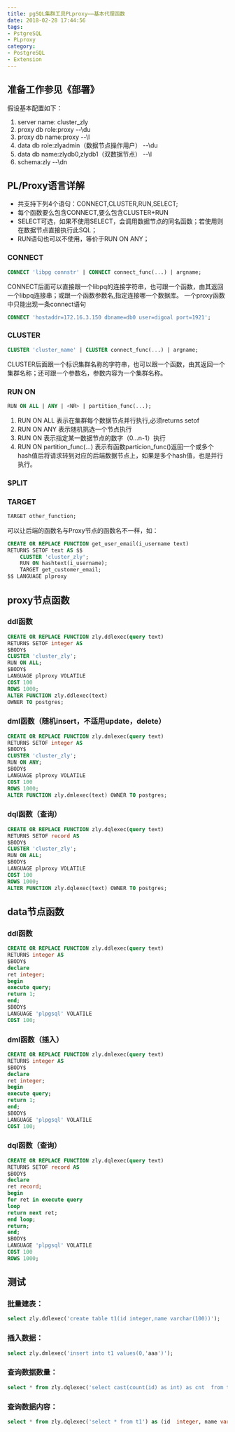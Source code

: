 ```yaml
---
title: pgSQL集群工具PLproxy——基本代理函数
date: 2018-02-28 17:44:56
tags:
- PstgreSQL
- PLproxy
category:
- PostgreSQL
- Extension
---
```



## 准备工作参见《部署》
假设基本配置如下：
1. server name: cluster_zly
2. proxy db role:proxy --\du
3. proxy db name:proxy --\l
4. data db role:zlyadmin（数据节点操作用户） --\du
5. data db name:zlydb0,zlydb1（双数据节点） --\l
6. schema:zly --\dn

## PL/Proxy语言详解
* 共支持下列4个语句：CONNECT,CLUSTER,RUN,SELECT;
* 每个函数要么包含CONNECT,要么包含CLUSTER+RUN
* SELECT可选，如果不使用SELECT，会调用数据节点的同名函数；若使用则在数据节点直接执行此SQL；
* RUN语句也可以不使用，等价于RUN ON ANY；

### CONNECT
``` sql grammar
CONNECT 'libpg connstr' | CONNECT connect_func(...) | argname;
```
CONNECT后面可以直接跟一个libpq的连接字符串，也可跟一个函数，由其返回一个libpq连接串；或跟一个函数参数名,指定连接哪一个数据库。
一个proxy函数中只能出现一条connect语句
``` sql
CONNECT 'hostaddr=172.16.3.150 dbname=db0 user=digoal port=1921';  
```

### CLUSTER
``` sql grammar
CLUSTER 'cluster_name' | CLUSTER connect_func(...) | argname;
```
CLUSTER后面跟一个标识集群名称的字符串，也可以跟一个函数，由其返回一个集群名称；还可跟一个参数名，参数内容为一个集群名称。

### RUN ON
``` sql grammar
RUN ON ALL | ANY | <NR> | partition_func(...);
```
1. RUN ON ALL 表示在集群每个数据节点并行执行,必须returns setof
2. RUN ON ANY 表示随机挑选一个节点执行
3. RUN ON <NR> 表示指定某一数据节点的数字（0...n-1）执行
4. RUN ON partition_func(...) 表示有函数particion_func()返回一个或多个hash值后将请求转到对应的后端数据节点上，如果是多个hash值，也是并行执行。

### SPLIT

### TARGET
``` sql grammar
TARGET other_function;
```
可以让后端的函数名与Proxy节点的函数名不一样，如：
``` sql
CREATE OR REPLACE FUNCTION get_user_email(i_username text)
RETURNS SETOF text AS $$
	CLUSTER 'cluster_zly';
    RUN ON hashtext(i_username);
    TARGET get_customer_email;
$$ LANGUAGE plproxy
```

## proxy节点函数
### ddl函数
``` sql ddl
CREATE OR REPLACE FUNCTION zly.ddlexec(query text)
RETURNS SETOF integer AS
$BODY$
CLUSTER 'cluster_zly';
RUN ON ALL;
$BODY$
LANGUAGE plproxy VOLATILE
COST 100
ROWS 1000;
ALTER FUNCTION zly.ddlexec(text)
OWNER TO postgres;
```
### dml函数（随机insert，不适用update，delete）
``` sql dml
CREATE OR REPLACE FUNCTION zly.dmlexec(query text)
RETURNS SETOF integer AS
$BODY$
CLUSTER 'cluster_zly';
RUN ON ANY;
$BODY$
LANGUAGE plproxy VOLATILE
COST 100
ROWS 1000;
ALTER FUNCTION zly.dmlexec(text) OWNER TO postgres;
```
### dql函数（查询）
``` sql dql
CREATE OR REPLACE FUNCTION zly.dqlexec(query text)
RETURNS SETOF record AS
$BODY$
CLUSTER 'cluster_zly';
RUN ON ALL;
$BODY$
LANGUAGE plproxy VOLATILE
COST 100
ROWS 1000;
ALTER FUNCTION zly.dqlexec(text) OWNER TO postgres;
```
## data节点函数
### ddl函数

``` sql ddl
CREATE OR REPLACE FUNCTION zly.ddlexec(query text)
RETURNS integer AS
$BODY$
declare
ret integer;
begin
execute query;
return 1;
end;
$BODY$
LANGUAGE 'plpgsql' VOLATILE
COST 100;
```
### dml函数（插入）
``` sql dml
CREATE OR REPLACE FUNCTION zly.dmlexec(query text)
RETURNS integer AS
$BODY$
declare
ret integer;
begin
execute query;
return 1;
end;
$BODY$
LANGUAGE 'plpgsql' VOLATILE
COST 100;
```
### dql函数（查询）
``` sql dql
CREATE OR REPLACE FUNCTION zly.dqlexec(query text)
RETURNS SETOF record AS
$BODY$
declare
ret record;
begin
for ret in execute query 
loop
return next ret;
end loop;
return;
end;
$BODY$
LANGUAGE 'plpgsql' VOLATILE
COST 100
ROWS 1000;
```

## 测试
### 批量建表：
``` sql
select zly.ddlexec('create table t1(id integer,name varchar(100))');
```
### 插入数据：
``` sql
select zly.dmlexec('insert into t1 values(0,'aaa')');
```
### 查询数据数量：
``` sql
select * from zly.dqlexec('select cast(count(id) as int) as cnt  from t1 ') as (cnt int) ;
```
### 查询数据内容：
``` sql
select * from zly.dqlexec('select * from t1') as (id  integer, name varchar );
```



